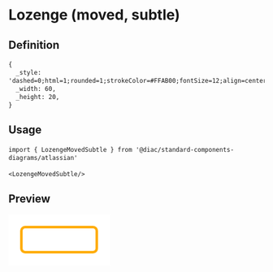 # Lozenge (moved, subtle)

## Definition

```
{
  _style: 'dashed=0;html=1;rounded=1;strokeColor=#FFAB00;fontSize=12;align=center;fontStyle=1;strokeWidth=2;fontColor=#42526E',
  _width: 60,
  _height: 20,
}
```

## Usage

```
import { LozengeMovedSubtle } from '@diac/standard-components-diagrams/atlassian'

<LozengeMovedSubtle/>
```

## Preview

<img src="./lozenge-moved-subtle.png" width="200"/>
